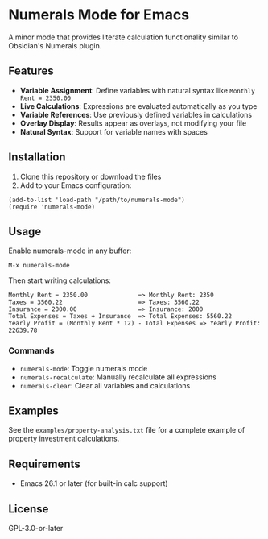 # Numerals Mode for Emacs

A minor mode that provides literate calculation functionality similar to Obsidian's Numerals plugin.

## Features

- **Variable Assignment**: Define variables with natural syntax like `Monthly Rent = 2350.00`
- **Live Calculations**: Expressions are evaluated automatically as you type
- **Variable References**: Use previously defined variables in calculations
- **Overlay Display**: Results appear as overlays, not modifying your file
- **Natural Syntax**: Support for variable names with spaces

## Installation

1. Clone this repository or download the files
2. Add to your Emacs configuration:

```elisp
(add-to-list 'load-path "/path/to/numerals-mode")
(require 'numerals-mode)
```

## Usage

Enable numerals-mode in any buffer:

```
M-x numerals-mode
```

Then start writing calculations:

```
Monthly Rent = 2350.00              => Monthly Rent: 2350
Taxes = 3560.22                     => Taxes: 3560.22
Insurance = 2000.00                 => Insurance: 2000
Total Expenses = Taxes + Insurance  => Total Expenses: 5560.22
Yearly Profit = (Monthly Rent * 12) - Total Expenses => Yearly Profit: 22639.78
```

### Commands

- `numerals-mode`: Toggle numerals mode
- `numerals-recalculate`: Manually recalculate all expressions
- `numerals-clear`: Clear all variables and calculations

## Examples

See the `examples/property-analysis.txt` file for a complete example of property investment calculations.

## Requirements

- Emacs 26.1 or later (for built-in calc support)

## License

GPL-3.0-or-later